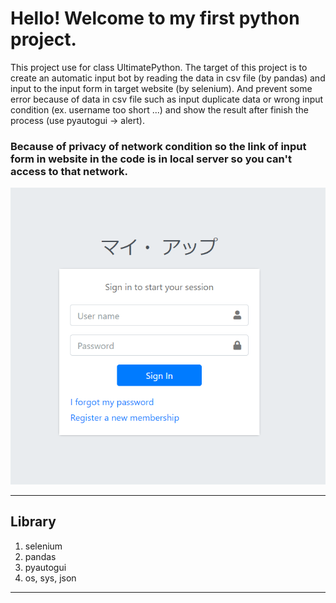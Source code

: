 # Hello! Welcome to my first python project. 
This project use for class UltimatePython. The target of this project is to create an automatic input bot by reading the data in csv file (by pandas) and input to the input form in target website (by selenium). And prevent some error because of data in csv file such as input duplicate data or wrong input condition (ex. username too short ...) and show the result after finish the process (use pyautogui -> alert).

### Because of privacy of network condition so the link of input form in website in the code is in local server so you can't access to that network.

![](img/Login_page.png)

---
## Library
1. selenium
2. pandas
3. pyautogui
4. os, sys, json

---

